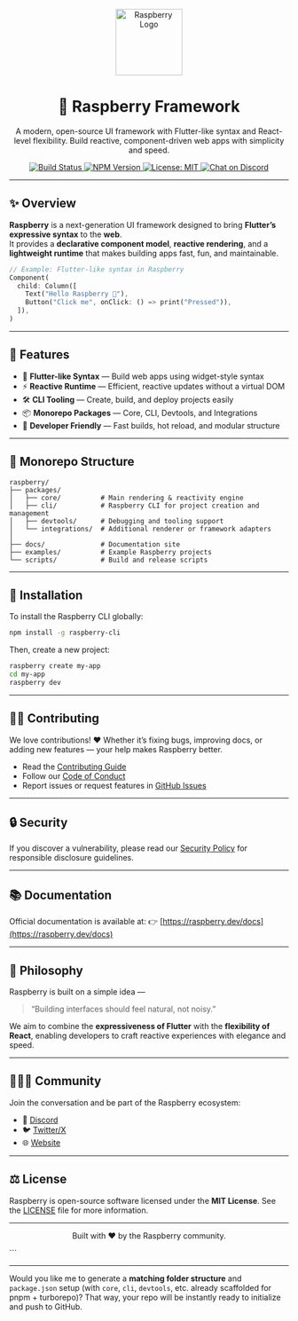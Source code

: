 <p align="center">
  <img src="https://raw.githubusercontent.com/codewithdripzy/raspberry/main/assets/logo.png" width="120" alt="Raspberry Logo" />
</p>

<h1 align="center">🍓 Raspberry Framework</h1>

<p align="center">
  A modern, open-source UI framework with Flutter-like syntax and React-level flexibility.  
  Build reactive, component-driven web apps with simplicity and speed.
</p>

<p align="center">
  <a href="https://github.com/<your-username>/raspberry/actions">
    <img src="https://img.shields.io/github/actions/workflow/status/<your-username>/raspberry/ci.yml?branch=main&label=build&logo=github" alt="Build Status">
  </a>
  <a href="https://www.npmjs.com/package/raspberry">
    <img src="https://img.shields.io/npm/v/raspberry.svg?color=ff4d6d&logo=npm" alt="NPM Version">
  </a>
  <a href="https://github.com/<your-username>/raspberry/blob/main/LICENSE">
    <img src="https://img.shields.io/badge/license-MIT-blue.svg" alt="License: MIT">
  </a>
  <a href="https://discord.gg/raspberry-dev">
    <img src="https://img.shields.io/discord/000000000000000000?label=Discord&logo=discord&logoColor=white&color=5865f2" alt="Chat on Discord">
  </a>
</p>

---

## ✨ Overview

**Raspberry** is a next-generation UI framework designed to bring **Flutter’s expressive syntax** to the **web**.  
It provides a **declarative component model**, **reactive rendering**, and a **lightweight runtime** that makes building apps fast, fun, and maintainable.

```dart
// Example: Flutter-like syntax in Raspberry
Component(
  child: Column([
    Text("Hello Raspberry 🍓"),
    Button("Click me", onClick: () => print("Pressed")),
  ]),
)
````

---

## 🚀 Features

* 🧩 **Flutter-like Syntax** — Build web apps using widget-style syntax
* ⚡ **Reactive Runtime** — Efficient, reactive updates without a virtual DOM
* 🛠 **CLI Tooling** — Create, build, and deploy projects easily
* 📦 **Monorepo Packages** — Core, CLI, Devtools, and Integrations
* 🌈 **Developer Friendly** — Fast builds, hot reload, and modular structure

---

## 🧱 Monorepo Structure

```
raspberry/
├── packages/
│   ├── core/          # Main rendering & reactivity engine
│   ├── cli/           # Raspberry CLI for project creation and management
│   ├── devtools/      # Debugging and tooling support
│   └── integrations/  # Additional renderer or framework adapters
│
├── docs/              # Documentation site
├── examples/          # Example Raspberry projects
└── scripts/           # Build and release scripts
```

---

## 🧰 Installation

To install the Raspberry CLI globally:

```bash
npm install -g raspberry-cli
```

Then, create a new project:

```bash
raspberry create my-app
cd my-app
raspberry dev
```

---

## 🧑‍💻 Contributing

We love contributions! ❤️
Whether it’s fixing bugs, improving docs, or adding new features — your help makes Raspberry better.

* Read the [Contributing Guide](./CONTRIBUTING.md)
* Follow our [Code of Conduct](./CODE_OF_CONDUCT.md)
* Report issues or request features in [GitHub Issues](https://github.com/<your-username>/raspberry/issues)

---

## 🔒 Security

If you discover a vulnerability, please read our [Security Policy](./SECURITY.md) for responsible disclosure guidelines.

---

## 📚 Documentation

Official documentation is available at:
👉 [https://raspberry.dev/docs](https://raspberry.dev/docs)

---

## 🧠 Philosophy

Raspberry is built on a simple idea —

> “Building interfaces should feel natural, not noisy.”

We aim to combine the **expressiveness of Flutter** with the **flexibility of React**, enabling developers to craft reactive experiences with elegance and speed.

---

## 🧑‍🤝‍🧑 Community

Join the conversation and be part of the Raspberry ecosystem:

* 💬 [Discord](https://discord.gg/raspberry-dev)
* 🐦 [Twitter/X](https://x.com/raspberrydev)
* 🌐 [Website](https://raspberry.dev)

---

## ⚖️ License

Raspberry is open-source software licensed under the **MIT License**.
See the [LICENSE](./LICENSE) file for more information.

---

<p align="center">Built with ❤️ by the Raspberry community.</p>
```

---

Would you like me to generate a **matching folder structure** and `package.json` setup (with `core`, `cli`, `devtools`, etc. already scaffolded for pnpm + turborepo)?
That way, your repo will be instantly ready to initialize and push to GitHub.
